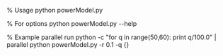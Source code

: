 % Usage
python powerModel.py 

% For options
python powerModel.py --help

% Example parallel run
python -c "for q in range(50,60): print q/100.0" | parallel python powerModel.py -r 0.1 -q {}

